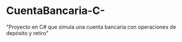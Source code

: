 # CuentaBancaria-C-
"Proyecto en C# que simula una cuenta bancaria con operaciones de depósito y retiro"
